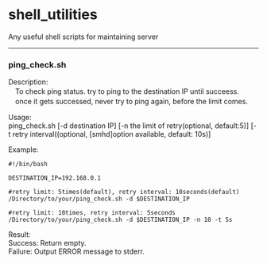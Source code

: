 # shell_utilities
Any useful shell scripts for maintaining server

---

### ping_check.sh

Description:  
　To check ping status. try to ping to the destination IP until succeess.  
　once it gets successed, never try to ping again, before the limit comes.

Usage:  
  ping_check.sh [-d destination IP] [-n the limit of retry(optional, default:5)] [-t retry interval((optional, [smhd]option available, default: 10s)]  

Example:

```
#!/bin/bash

DESTINATION_IP=192.168.0.1

#retry limit: 5times(default), retry interval: 10seconds(default)
/Directory/to/your/ping_check.sh -d $DESTINATION_IP

#retry limit: 10times, retry interval: 5seconds
/Directory/to/your/ping_check.sh -d $DESTINATION_IP -n 10 -t 5s
```

Result:  
Success: Return empty.  
Failure: Output ERROR message to stderr.

